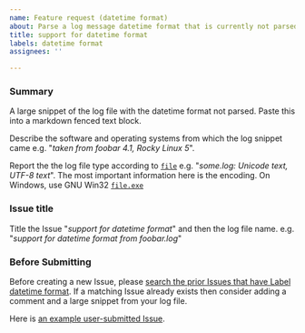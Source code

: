 ```yaml
---
name: Feature request (datetime format)
about: Parse a log message datetime format that is currently not parsed
title: support for datetime format
labels: datetime format
assignees: ''

---
```


### Summary

A large snippet of the log file with the datetime format not parsed.
Paste this into a markdown fenced text block.

Describe the software and operating systems from which the log snippet came e.g. "_taken from foobar 4.1, Rocky Linux 5_".

Report the the log file type according to [`file`](https://www.man7.org/linux/man-pages/man1/file.1.html)
e.g. "_some.log: Unicode text, UTF-8 text_".
The most important information here is the encoding.
On Windows, use GNU Win32 [`file.exe`](https://gnuwin32.sourceforge.net/packages/file.htm)

### Issue title

Title the Issue "_support for datetime format_" and then the log file name.
e.g. "_support for datetime format from foobar.log_"

### Before Submitting

Before creating a new Issue, please [search the prior Issues that have Label datetime format](https://github.com/jtmoon79/super-speedy-syslog-searcher/issues?q=is%3Aopen+is%3Aissue+label%3A%22datetime+format%22+). If a matching Issue already exists then consider adding a comment and a large snippet from your log file.

Here is [an example user-submitted Issue](https://github.com/jtmoon79/super-speedy-syslog-searcher/issues/81).
